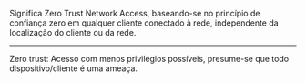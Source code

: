 Significa Zero Trust Network Access, baseando-se no princípio de confiança zero em qualquer cliente conectado à rede, independente da localização do cliente ou da rede.
___
Zero trust: Acesso com menos privilégios possíveis, presume-se que todo dispositivo/cliente é uma ameaça.